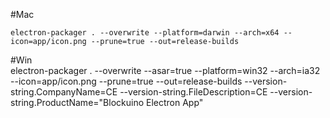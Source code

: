 #Mac

    electron-packager . --overwrite --platform=darwin --arch=x64 --icon=app/icon.png --prune=true --out=release-builds 
	
#Win	
	electron-packager . --overwrite --asar=true --platform=win32 --arch=ia32 --icon=app/icon.png --prune=true --out=release-builds --version-string.CompanyName=CE --version-string.FileDescription=CE --version-string.ProductName=\"Blockuino Electron App\"